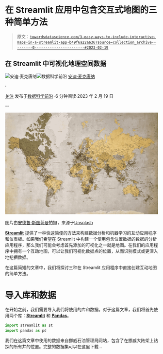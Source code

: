 # 在 Streamlit 应用中包含交互式地图的三种简单方法

> 原文：[`towardsdatascience.com/3-easy-ways-to-include-interactive-maps-in-a-streamlit-app-b49f6a22a636?source=collection_archive---------0-----------------------#2023-02-19`](https://towardsdatascience.com/3-easy-ways-to-include-interactive-maps-in-a-streamlit-app-b49f6a22a636?source=collection_archive---------0-----------------------#2023-02-19)

## 在 Streamlit 中可视化地理空间数据

[](https://andymcdonaldgeo.medium.com/?source=post_page-----b49f6a22a636--------------------------------)![安迪·麦克唐纳](https://andymcdonaldgeo.medium.com/?source=post_page-----b49f6a22a636--------------------------------)[](https://towardsdatascience.com/?source=post_page-----b49f6a22a636--------------------------------)![数据科学前沿](https://towardsdatascience.com/?source=post_page-----b49f6a22a636--------------------------------) [安迪·麦克唐纳](https://andymcdonaldgeo.medium.com/?source=post_page-----b49f6a22a636--------------------------------)

·

[关注](https://medium.com/m/signin?actionUrl=https%3A%2F%2Fmedium.com%2F_%2Fsubscribe%2Fuser%2F9c280f85f15c&operation=register&redirect=https%3A%2F%2Ftowardsdatascience.com%2F3-easy-ways-to-include-interactive-maps-in-a-streamlit-app-b49f6a22a636&user=Andy+McDonald&userId=9c280f85f15c&source=post_page-9c280f85f15c----b49f6a22a636---------------------post_header-----------) 发布于[数据科学前沿](https://towardsdatascience.com/?source=post_page-----b49f6a22a636--------------------------------) ·6 分钟阅读·2023 年 2 月 19 日[](https://medium.com/m/signin?actionUrl=https%3A%2F%2Fmedium.com%2F_%2Fvote%2Ftowards-data-science%2Fb49f6a22a636&operation=register&redirect=https%3A%2F%2Ftowardsdatascience.com%2F3-easy-ways-to-include-interactive-maps-in-a-streamlit-app-b49f6a22a636&user=Andy+McDonald&userId=9c280f85f15c&source=-----b49f6a22a636---------------------clap_footer-----------)

--

[](https://medium.com/m/signin?actionUrl=https%3A%2F%2Fmedium.com%2F_%2Fbookmark%2Fp%2Fb49f6a22a636&operation=register&redirect=https%3A%2F%2Ftowardsdatascience.com%2F3-easy-ways-to-include-interactive-maps-in-a-streamlit-app-b49f6a22a636&source=-----b49f6a22a636---------------------bookmark_footer-----------)![](img/a62f9300ddf3cf6409ccd321445b76f8.png)

图片由[安德鲁·斯图茨曼](https://unsplash.com/@drwmrk?utm_source=medium&utm_medium=referral)拍摄，来源于[Unsplash](https://unsplash.com/?utm_source=medium&utm_medium=referral)

[**Streamlit**](https://streamlit.io/) 提供了一种快速简便的方法来构建数据分析和机器学习的互动应用程序和仪表板。如果我们希望在 Streamlit 中构建一个使用包含位置数据的数据的分析应用程序，那么我们可能会考虑首先添加的可视化之一就是地图。在我们的应用程序中拥有一个互动地图，可以让我们可视化数据点的位置，从而识别模式或更深入地挖掘数据。

在这篇简短的文章中，我们将探讨三种在 Streamlit 应用程序中直接创建互动地图的简单方法。

# 导入库和数据

在开始之前，我们需要导入我们将使用的库和数据。对于这篇文章，我们将首先使用两个库：[**Streamlit**](https://streamlit.io/) 和 [**Pandas**](https://pandas.pydata.org/)。

```py
import streamlit as st
import pandas as pd
```

我们在这篇文章中使用的数据来自挪威石油管理局网站，包含了在挪威大陆架上钻探的所有井的位置。完整的数据集可以在这里下载…
